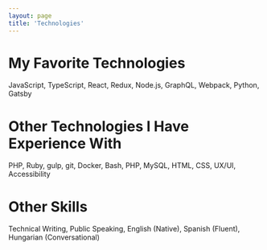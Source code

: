 ```yaml
---
layout: page
title: 'Technologies'
---
```


# My Favorite Technologies

JavaScript, TypeScript, React, Redux, Node.js, GraphQL, Webpack, Python, Gatsby

# Other Technologies I Have Experience With

PHP, Ruby, gulp, git, Docker, Bash, PHP, MySQL, HTML, CSS, UX/UI, Accessibility

# Other Skills

Technical Writing, Public Speaking, English (Native), Spanish (Fluent), Hungarian (Conversational)
